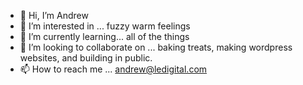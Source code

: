 - 👋 Hi, I’m Andrew
- 👀 I’m interested in ... fuzzy warm feelings
- 🌱 I’m currently learning... all of the things  
- 💞️ I’m looking to collaborate on ... baking treats, making wordpress websites, and building in public.  
- 📫 How to reach me ... andrew@ledigital.com

<!---
amledigital/amledigital is a ✨ special ✨ repository because its `README.md` (this file) appears on your GitHub profile.
You can click the Preview link to take a look at your changes.
--->
